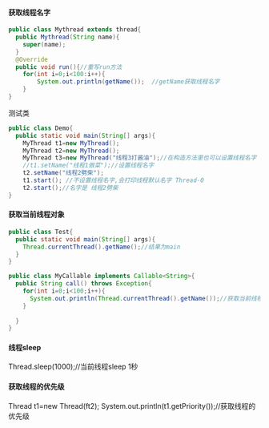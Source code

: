 #### 获取线程名字
```java
public class Mythread extends thread{    
  public Mythread(String name){
    super(name);
  }
  @Override  
  public void run(){//重写run方法    
    for(int i=0;i<100:i++){   
        System.out.println(getName());  //getName获取线程名字
    }  
}  
```
测试类
```java
public class Demo{  
  public static void main(String[] args){  
    MyThread t1=new MyThread();  
    MyThread t2=new MyThread(); 
    MyThread t3=new MyThread("线程3打酱油");//在构造方法里也可以设置线程名字 
    //t1.setName("线程1做菜");//设置线程名字
    t2.setName("线程2劈柴");
    t1.start(); //不设置线程名字,会打印线程默认名字 Thread-0
    t2.start();//名字是 线程2劈柴
}  
```
#### 获取当前线程对象
```java
public class Test{
  public static void main(String[] args){
    Thread.currentThread().getName();//结果为main
  }
}
```
```java
public class MyCallable implements Callable<String>{
  public String call() throws Exception{
    for(int i=0;i<100;i++){
      System.out.println(Thread.currentThread().getName());//获取当前线程对象的名字
    }
    
  }
}
```  
#### 线程sleep
Thread.sleep(1000);//当前线程sleep 1秒

#### 获取线程的优先级
Thread t1=new Thread(ft2);
System.out.println(t1.getPriority());//获取线程的优先级
